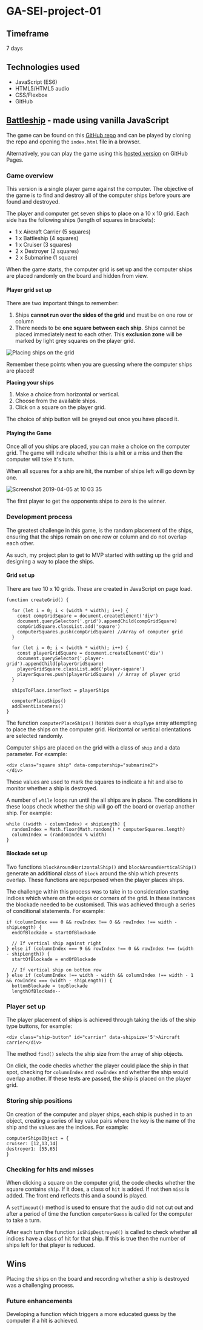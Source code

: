 # GA-SEI-project-01

[battleship]: https://richyarwood.github.io/Battleship-Game-General-Assembly/
[githubrepo]: https://github.com/richyarwood/GA-SEI-project-01

## Timeframe
7 days

## Technologies used
* JavaScript (ES6)
* HTML5/HTML5 audio
* CSS/Flexbox
* GitHub

## [Battleship][battleship] - made using vanilla JavaScript

The game can be found on this [GitHub repo][githubrepo] and can be played by cloning the repo and opening the `index.html` file in a browser.

Alternatively, you can play the game using this [hosted version][battleship] on GitHub Pages.

### Game overview
This version is a single player game against the computer. The objective of the game is to find and destroy all of the computer ships before yours are found and destroyed.

The player and computer get seven ships to place on a 10 x 10 grid. Each side has the following ships (length of squares in brackets):

* 1 x Aircraft Carrier (5 squares)
* 1 x Battleship (4 squares)
* 1 x Cruiser (3 squares)
* 2 x Destroyer (2 squares)
* 2 x Submarine (1 square)

When the game starts, the computer grid is set up and the computer ships are placed randomly on the board and hidden from view.

#### Player grid set up
There are two important things to remember:
1. Ships **cannot run over the sides of the grid** and must be on one row or column
2. There needs to be **one square between each ship**. Ships cannot be placed immediately next to each other. This **exclusion zone** will be marked by light grey squares on the player grid.

![Placing ships on the grid](https://user-images.githubusercontent.com/40695746/55616078-f17a3e80-5788-11e9-9a75-2dedc1ebbe0c.png)

Remember these points when you are guessing where the computer ships are placed!

**Placing your ships**
1. Make a choice from horizontal or vertical.
2. Choose from the available ships.
3. Click on a square on the player grid.

The choice of ship button will be greyed out once you have placed it.

#### Playing the Game
Once all of you ships are placed, you can make a choice on the computer grid. The game will indicate whether this is a hit or a miss and then the computer will take it\'s turn.

When all squares for a ship are hit, the number of ships left will go down by one.

![Screenshot 2019-04-05 at 10 03 35](https://user-images.githubusercontent.com/40695746/55616613-18854000-578a-11e9-87ac-5b64ddc7b9f2.png)

The first player to get the opponents ships to zero is the winner.

### Development process
The greatest challenge in this game, is the random placement of the ships, ensuring that the ships remain on one row or column and do not overlap each other.

As such, my project plan to get to MVP started with setting up the grid and designing a way to place the ships.

#### Grid set up
There are two 10 x 10 grids. These are created in JavaScript on page load.
 ```
 function createGrid() {

   for (let i = 0; i < (width * width); i++) {
     const compGridSquare = document.createElement('div')
     document.querySelector('.grid').appendChild(compGridSquare)
     compGridSquare.classList.add('square')
     computerSquares.push(compGridSquare) //Array of computer grid
   }

   for (let i = 0; i < (width * width); i++) {
     const playerGridSquare = document.createElement('div')
     document.querySelector('.player-grid').appendChild(playerGridSquare)
     playerGridSquare.classList.add('player-square')
     playerSquares.push(playerGridSquare) // Array of player grid
   }

   shipsToPlace.innerText = playerShips

   computerPlaceShips()
   addEventListeners()
 }
 ```
The function ```computerPlaceShips()``` iterates over a ```shipType``` array attempting to place the ships on the computer grid. Horizontal or vertical orientations are selected randomly.

Computer ships are placed on the grid with a class of ```ship``` and a data parameter. For example:

```
<div class="square ship" data-computership="submarine2">
</div>
```

These values are used to mark the squares to indicate a hit and also to monitor whether a ship is destroyed.

A number of ```while``` loops run until the all ships are in place. The conditions in these loops check whether the ship will go off the board or overlap another ship. For example:

```
while ((width - columnIndex) < shipLength) {
  randomIndex = Math.floor(Math.random() * computerSquares.length)
  columnIndex = (randomIndex % width)
}
```

#### Blockade set up

Two functions ```blockAroundHorizontalShip()``` and ```blockAroundVerticalShip()``` generate an additional class of ```block``` around the ship which prevents overlap. These functions are repurposed when the player places ships.

The challenge within this process was to take in to consideration starting indices which where on the edges or corners of the grid. In these instances the blockade needed to be customised. This was achieved through a series of conditional statements. For example:

```
if (columnIndex === 0 && rowIndex !== 0 && rowIndex !== width - shipLength) {
  endOfBlockade = startOfBlockade

  // If vertical ship against right
} else if (columnIndex === 9 && rowIndex !== 0 && rowIndex !== (width - shipLength)) {
  startOfBlockade = endOfBlockade

  // If vertical ship on bottom row
} else if (columnIndex !== width - width && columnIndex !== width - 1 && rowIndex === (width - shipLength)) {
  bottomBlockade = topBlockade
  lengthOfBlockade--
  ```

### Player set up
The player placement of ships is achieved through taking the ids of the ship type buttons, for example:
```
<div class="ship-button" id="carrier" data-shipsize='5'>Aircraft carrier</div>
```
The method ```find()``` selects the ship size from the array of ship objects.

On click, the code checks whether the player could place the ship in that spot, checking for ```columnIndex``` and ```rowIndex``` and whether the ship would overlap another. If these tests are passed, the ship is placed on the player grid.

### Storing ship positions
On creation of the computer and player ships, each ship is pushed in to an object, creating a series of key value pairs where the key is the name of the ship and the values are the indices. For example:

```
computerShipsObject = {
cruiser: [12,13,14]
destroyer1: [55,65]
}
```

### Checking for hits and misses
When clicking a square on the computer grid, the code checks whether the square contains ```ship```. If it does, a class of ```hit``` is added. If not then ```miss``` is added. The front end reflects this and a sound is played.

A ```setTimeout()``` method is used to ensure that the audio did not cut out and after a period of time the function ```computerGuess``` is called for the computer to take a turn.

After each turn the function ```isShipDestroyed()``` is called to check whether all indices have a class of hit for that ship. If this is true then the number of ships left for that player is reduced.

## Wins
Placing the ships on the board and recording whether a ship is destroyed was a challenging process.

### Future enhancements
Developing a function which triggers a more educated guess by the computer if a hit is achieved.
